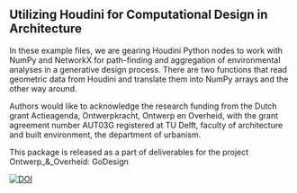 ## Utilizing Houdini for Computational Design in Architecture

In these example files, we are gearing Houdini Python nodes to work with NumPy and NetworkX for path-finding and aggregation of environmental analyses in a generative design process. There are two functions that read geometric data from Houdini and translate them into NumPy arrays and the other way around.

Authors would like to acknowledge the research funding from the Dutch grant Actieagenda, Ontwerpkracht, Ontwerp en Overheid, with the grant agreement number AUT03G registered at TU Delft, faculty of architecture and built environment, the department of urbanism. 

This package is released as a part of deliverables for the project Ontwerp_&_Overheid: GoDesign

[![DOI](https://zenodo.org/badge/224738866.svg)](https://zenodo.org/badge/latestdoi/224738866)
